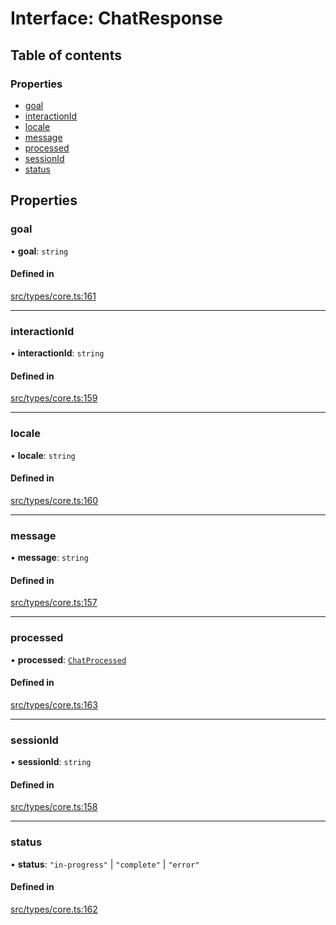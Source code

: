 # Interface: ChatResponse

## Table of contents

### Properties

- [goal](../wiki/ChatResponse#goal)
- [interactionId](../wiki/ChatResponse#interactionid)
- [locale](../wiki/ChatResponse#locale)
- [message](../wiki/ChatResponse#message)
- [processed](../wiki/ChatResponse#processed)
- [sessionId](../wiki/ChatResponse#sessionid)
- [status](../wiki/ChatResponse#status)

## Properties

### goal

• **goal**: `string`

#### Defined in

[src/types/core.ts:161](https://github.com/decisively-io/interview-sdk/blob/770bbcca93a518c7b415ad9d9ccd638fa2cf2acf/src/types/core.ts#L161)

___

### interactionId

• **interactionId**: `string`

#### Defined in

[src/types/core.ts:159](https://github.com/decisively-io/interview-sdk/blob/770bbcca93a518c7b415ad9d9ccd638fa2cf2acf/src/types/core.ts#L159)

___

### locale

• **locale**: `string`

#### Defined in

[src/types/core.ts:160](https://github.com/decisively-io/interview-sdk/blob/770bbcca93a518c7b415ad9d9ccd638fa2cf2acf/src/types/core.ts#L160)

___

### message

• **message**: `string`

#### Defined in

[src/types/core.ts:157](https://github.com/decisively-io/interview-sdk/blob/770bbcca93a518c7b415ad9d9ccd638fa2cf2acf/src/types/core.ts#L157)

___

### processed

• **processed**: [`ChatProcessed`](../wiki/ChatProcessed)

#### Defined in

[src/types/core.ts:163](https://github.com/decisively-io/interview-sdk/blob/770bbcca93a518c7b415ad9d9ccd638fa2cf2acf/src/types/core.ts#L163)

___

### sessionId

• **sessionId**: `string`

#### Defined in

[src/types/core.ts:158](https://github.com/decisively-io/interview-sdk/blob/770bbcca93a518c7b415ad9d9ccd638fa2cf2acf/src/types/core.ts#L158)

___

### status

• **status**: ``"in-progress"`` \| ``"complete"`` \| ``"error"``

#### Defined in

[src/types/core.ts:162](https://github.com/decisively-io/interview-sdk/blob/770bbcca93a518c7b415ad9d9ccd638fa2cf2acf/src/types/core.ts#L162)
